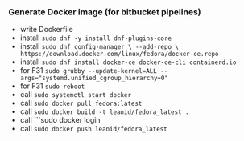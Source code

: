 ### Generate Docker image (for bitbucket pipelines)
 - write Dockerfile
 - install ```sudo dnf -y install dnf-plugins-core```
 - install ```sudo dnf config-manager \
                --add-repo \
                https://download.docker.com/linux/fedora/docker-ce.repo```
 - install ```sudo dnf install docker-ce docker-ce-cli containerd.io```
 - for F31 ```sudo grubby --update-kernel=ALL --args="systemd.unified_cgroup_hierarchy=0"```
 - for F31 ```sudo reboot```
 - call ```sudo systemctl start docker```
 - call ```sudo docker pull fedora:latest```
 - call ```sudo docker build -t leanid/fedora_latest .```
 - call ```sudo docker login
 - call ```sudo docker push leanid/fedora_latest```
